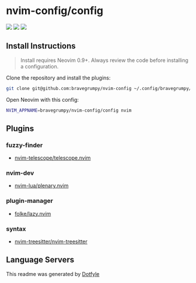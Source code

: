 # nvim-config/config

<a href="https://dotfyle.com/bravegrumpy/nvim-config-config"><img src="https://dotfyle.com/bravegrumpy/nvim-config-config/badges/plugins?style=flat" /></a>
<a href="https://dotfyle.com/bravegrumpy/nvim-config-config"><img src="https://dotfyle.com/bravegrumpy/nvim-config-config/badges/leaderkey?style=flat" /></a>
<a href="https://dotfyle.com/bravegrumpy/nvim-config-config"><img src="https://dotfyle.com/bravegrumpy/nvim-config-config/badges/plugin-manager?style=flat" /></a>


## Install Instructions

 > Install requires Neovim 0.9+. Always review the code before installing a configuration.

Clone the repository and install the plugins:

```sh
git clone git@github.com:bravegrumpy/nvim-config ~/.config/bravegrumpy/nvim-config
```

Open Neovim with this config:

```sh
NVIM_APPNAME=bravegrumpy/nvim-config/config nvim
```

## Plugins

### fuzzy-finder

+ [nvim-telescope/telescope.nvim](https://dotfyle.com/plugins/nvim-telescope/telescope.nvim)
### nvim-dev

+ [nvim-lua/plenary.nvim](https://dotfyle.com/plugins/nvim-lua/plenary.nvim)
### plugin-manager

+ [folke/lazy.nvim](https://dotfyle.com/plugins/folke/lazy.nvim)
### syntax

+ [nvim-treesitter/nvim-treesitter](https://dotfyle.com/plugins/nvim-treesitter/nvim-treesitter)
## Language Servers



 This readme was generated by [Dotfyle](https://dotfyle.com)
